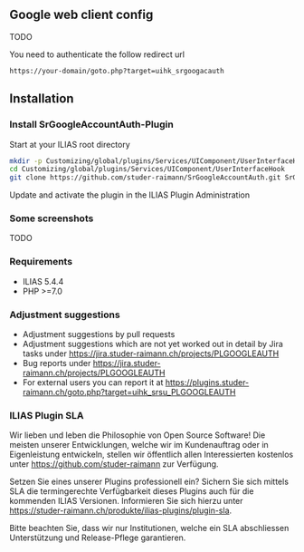 ## Google web client config
TODO

You need to authenticate the follow redirect url
```
https://your-domain/goto.php?target=uihk_srgoogacauth
```

## Installation

### Install SrGoogleAccountAuth-Plugin
Start at your ILIAS root directory
```bash
mkdir -p Customizing/global/plugins/Services/UIComponent/UserInterfaceHook
cd Customizing/global/plugins/Services/UIComponent/UserInterfaceHook
git clone https://github.com/studer-raimann/SrGoogleAccountAuth.git SrGoogleAccountAuth
```
Update and activate the plugin in the ILIAS Plugin Administration

### Some screenshots
TODO

### Requirements
* ILIAS 5.4.4
* PHP >=7.0

### Adjustment suggestions
* Adjustment suggestions by pull requests
* Adjustment suggestions which are not yet worked out in detail by Jira tasks under https://jira.studer-raimann.ch/projects/PLGOOGLEAUTH
* Bug reports under https://jira.studer-raimann.ch/projects/PLGOOGLEAUTH
* For external users you can report it at https://plugins.studer-raimann.ch/goto.php?target=uihk_srsu_PLGOOGLEAUTH

### ILIAS Plugin SLA
Wir lieben und leben die Philosophie von Open Source Software! Die meisten unserer Entwicklungen, welche wir im Kundenauftrag oder in Eigenleistung entwickeln, stellen wir öffentlich allen Interessierten kostenlos unter https://github.com/studer-raimann zur Verfügung.

Setzen Sie eines unserer Plugins professionell ein? Sichern Sie sich mittels SLA die termingerechte Verfügbarkeit dieses Plugins auch für die kommenden ILIAS Versionen. Informieren Sie sich hierzu unter https://studer-raimann.ch/produkte/ilias-plugins/plugin-sla.

Bitte beachten Sie, dass wir nur Institutionen, welche ein SLA abschliessen Unterstützung und Release-Pflege garantieren.
